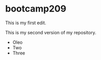 # bootcamp209

This is my first edit.

This is my second version of my repository.

- Oleo
- Two
- Three
